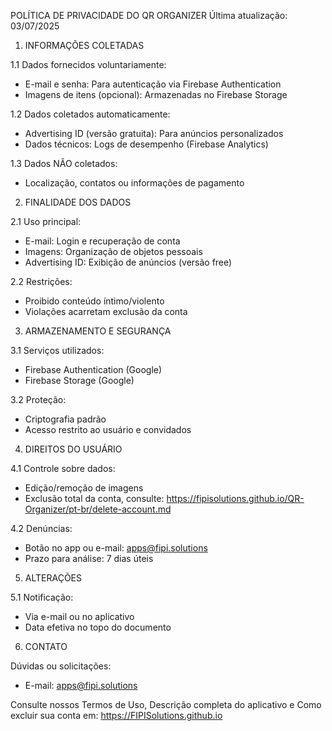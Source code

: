 POLÍTICA DE PRIVACIDADE DO QR ORGANIZER
Última atualização: 03/07/2025

1. INFORMAÇÕES COLETADAS

1.1 Dados fornecidos voluntariamente:

* E-mail e senha: Para autenticação via Firebase Authentication
* Imagens de itens (opcional): Armazenadas no Firebase Storage

1.2 Dados coletados automaticamente:

* Advertising ID (versão gratuita): Para anúncios personalizados
* Dados técnicos: Logs de desempenho (Firebase Analytics)

1.3 Dados NÃO coletados:

* Localização, contatos ou informações de pagamento



2. FINALIDADE DOS DADOS

2.1 Uso principal:

* E-mail: Login e recuperação de conta
* Imagens: Organização de objetos pessoais
* Advertising ID: Exibição de anúncios (versão free)

2.2 Restrições:

* Proibido conteúdo íntimo/violento
* Violações acarretam exclusão da conta



3. ARMAZENAMENTO E SEGURANÇA

3.1 Serviços utilizados:

* Firebase Authentication (Google)
* Firebase Storage (Google)

3.2 Proteção:

* Criptografia padrão
* Acesso restrito ao usuário e convidados



4. DIREITOS DO USUÁRIO

4.1 Controle sobre dados:

* Edição/remoção de imagens
* Exclusão total da conta, consulte: https://fipisolutions.github.io/QR-Organizer/pt-br/delete-account.md



4.2 Denúncias:

* Botão no app ou e-mail: apps@fipi.solutions
* Prazo para análise: 7 dias úteis



5. ALTERAÇÕES

5.1 Notificação:

* Via e-mail ou no aplicativo
* Data efetiva no topo do documento



6. CONTATO

Dúvidas ou solicitações:

* E-mail: apps@fipi.solutions



Consulte nossos Termos de Uso, Descrição completa do aplicativo e Como excluir sua conta em: https://FIPISolutions.github.io

